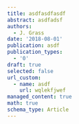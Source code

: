 ```yaml
---
title: asdfasdfasdf
abstract: asdfadsf
authors:
  - J. Grass
date: '2018-08-01'
publication: asdf
publication_types:
  - '0'
draft: true
selected: false
url_custom:
  - name: asdf
    url: wqlekfjwef
managed_content: true
math: true
schema_type: Article
---
```


